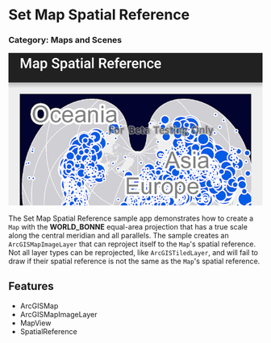 # Set Map Spatial Reference
### Category: Maps and Scenes

![Set Map Spatial Reference App](set-map-spatial-reference.png)


The Set Map Spatial Reference sample app demonstrates how to create a `Map` with the **WORLD_BONNE** equal-area projection that has a true scale along the central meridian and all parallels.  The sample creates an `ArcGISMapImageLayer` that can reproject itself to the `Map`'s spatial reference.  Not all layer types can be reprojected, like `ArcGISTiledLayer`, and will fail to draw if their spatial reference is not the same as the `Map`'s spatial reference.

## Features

* ArcGISMap
* ArcGISMapImageLayer
* MapView
* SpatialReference

